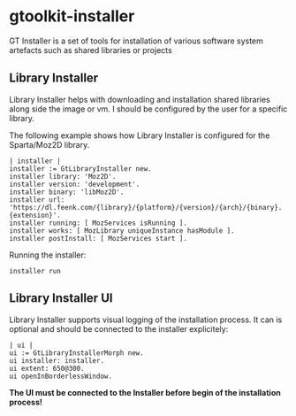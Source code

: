# gtoolkit-installer
GT Installer is a set of tools for installation of various software system artefacts such as shared libraries or projects

## Library Installer
Library Installer helps with downloading and installation shared libraries along side the image or vm.
I should be configured by the user for a specific library.

The following example shows how Library Installer is configured for the Sparta/Moz2D library.

```smalltalk
| installer |
installer := GtLibraryInstaller new.
installer library: 'Moz2D'.
installer version: 'development'.
installer binary: 'libMoz2D'.
installer url: 'https://dl.feenk.com/{library}/{platform}/{version}/{arch}/{binary}.{extension}'.
installer running: [ MozServices isRunning ].
installer works: [ MozLibrary uniqueInstance hasModule ].
installer postInstall: [ MozServices start ].
```

Running the installer:
```
installer run
```

## Library Installer UI

Library Installer supports visual logging of the installation process. It can is optional and should be connected to the installer explicitely:
```smalltalk
| ui |
ui := GtLibraryInstallerMorph new.
ui installer: installer.
ui extent: 650@300.
ui openInBorderlessWindow.
```
**The UI must be connected to the Installer before begin of the installation process!**
